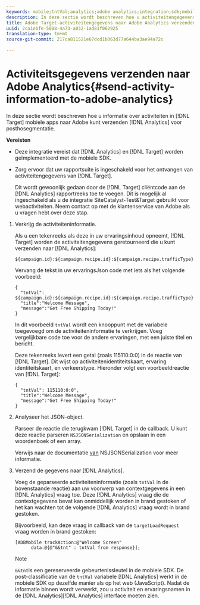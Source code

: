 ```yaml
---
keywords: mobile;tntVal;analytics;adobe analytics;integration;sdk;mobile sdk;
description: In deze sectie wordt beschreven hoe u activiteitengegevens van Adobe Target voor mobiele apps naar Adobe Analytics verzendt voor postAhoc-segmentatie.
title: Adobe Target-activiteitengegevens naar Adobe Analytics verzenden
uuid: 2ca1ebfe-5008-4a73-a032-1ad81f062925
translation-type: tm+mt
source-git-commit: 217ca811521e67dcd1b063d77a644ba3ae94a72c

---
```



# Activiteitsgegevens verzenden naar Adobe Analytics{#send-activity-information-to-adobe-analytics}

In deze sectie wordt beschreven hoe u informatie over activiteiten in [!DNL Target] mobiele apps naar Adobe kunt verzenden [!DNL Analytics] voor posthosegmentatie.

**Vereisten**

* Deze integratie vereist dat [!DNL Analytics] en [!DNL Target] worden geïmplementeerd met de mobiele SDK.
* Zorg ervoor dat uw rapportsuite is ingeschakeld voor het ontvangen van activiteitengegevens van [!DNL Target].

   Dit wordt gewoonlijk gedaan door de [!DNL Target] cliëntcode aan de [!DNL Analytics] rapportreeks toe te voegen. Dit is mogelijk al ingeschakeld als u de integratie SiteCatalyst-Test&amp;Target gebruikt voor webactiviteiten. Neem contact op met de klantenservice van Adobe als u vragen hebt over deze stap.

1. Verkrijg de activiteiteninformatie.

   Als u een tekenreeks als deze in uw ervaringsinhoud opneemt, [!DNL Target] worden de activiteitengegevens geretourneerd die u kunt verzenden naar [!DNL Analytics]:

   ```
   ${campaign.id}:${campaign.recipe.id}:${campaign.recipe.trafficType}
   ```

   Vervang de tekst in uw ervaringsJson code met iets als het volgende voorbeeld:

   ```
   { 
     "tntVal": ${campaign.id}:${campaign.recipe.id}:${campaign.recipe.trafficType}", 
     "title":"Welcome Message", 
     "message":"Get Free Shipping Today!" 
   }
   ```

   In dit voorbeeld `tntVal` wordt een knooppunt met de variabele toegevoegd om de activiteiteninformatie te verkrijgen. Voeg vergelijkbare code toe voor de andere ervaringen, met een juiste titel en bericht.

   Deze tekenreeks levert een getal (zoals 115110:0:0) in de reactie van [!DNL Target]. Dit wijst op activiteitenidentiteitskaart, ervaring identiteitskaart, en verkeerstype. Hieronder volgt een voorbeeldreactie van [!DNL Target]:

   ```
   { 
     "tntVal": 115110:0:0", 
     "title":"Welcome Message", 
     "message":"Get Free Shipping Today!" 
   }
   ```

1. Analyseer het JSON-object.

   Parseer de reactie die terugkwam [!DNL Target] in de callback. U kunt deze reactie parseren `NSJSONSerialization` en opslaan in een woordenboek of een array.

   Verwijs naar de documentatie [van](https://developer.apple.com/library/ios/documentation/Foundation/Reference/NSJSONSerialization_Class/#//apple_ref/occ/clm/NSJSONSerialization/JSONObjectWithData:options:error) NSJSONSerialization voor meer informatie.

1. Verzend de gegevens naar [!DNL Analytics].

   Voeg de geparseerde activiteiteninformatie (zoals `tntVal` in de bovenstaande reactie) aan uw voorwerp van contextgegevens in een [!DNL Analytics] vraag toe. Deze [!DNL Analytics] vraag die de contextgegevens bevat kan onmiddellijk worden in brand gestoken of het kan wachten tot de volgende [!DNL Analytics] vraag wordt in brand gestoken.

   Bijvoorbeeld, kan deze vraag in callback van de `targetLoadRequest` vraag worden in brand gestoken:

   ```
   [ADBMobile trackAction:@"Welcome Screen"  
         data:@{@"&&tnt" : tntVal from response}];
   ```

   >[!NOTE]
   >
   >`&&tnt`is een gereserveerde gebeurtenissleutel in de mobiele SDK. De post-classificatie van de `tntVal` variabele [!DNL Analytics] werkt in de mobiele SDK op dezelfde manier als op het web (JavaScript). Nadat de informatie binnen wordt verwerkt, zou u activiteit en ervaringsnamen in de [!DNL Analytics][!DNL Analytics] interface moeten zien.

